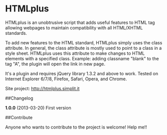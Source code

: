 HTMLplus
==========
 HTMLplus is an unobtrusive script that adds useful features to HTML tag allowing webpages to maintain compatibility with all HTML/XHTML standards.

To add new features to the HTML standard, HTMLplus simply uses the class attribute. In general, the class attribute is mostly used to point to a class in a style sheet. HTMLplus uses this attribute to make changes to HTML elements with a specified class. Example: adding classname "blank" to the tag "A", the plugin will open the link in new page.

It's a plugin and requires jQuery library 1.3.2 and above to work. Tested on Internet Explorer 6/7/8, Firefox, Safari, Opera, and Chrome. 

Site project: http://htmlplus.simplit.it


##Changelog

**1.0.0** (2013-03-20)
First version

##Contribute

Anyone who wants to contribute to the project is welcome! Help me!!